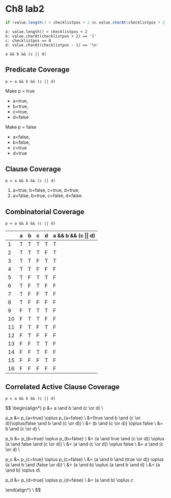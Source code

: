 # Ch8 lab2

```java
if (value.length() > checklistpos + 2 && value.charAt(checklistpos + 2) == ']' && (checklistpos == 0 || value.charAt(checklistpos - 1) == '\n'))
```

```
a: value.length() > checklistpos + 2
b: value.charAt(checklistpos + 2) == ']'
c: checklistpos == 0
d: value.charAt(checklistpos - 1) == '\n'
```

```
a && b && (c || d)
```

## Predicate Coverage

```
p = a && b && (c || d)
```

Make p = true

* a=true, 
* b=true, 
* c=true, 
* d=false

Make p = false

* a=false,
* b=false,
* c=true
* d=true

## Clause Coverage

```
p = a && b && (c || d)
```

1. a=true, b=false, c=true, d=true;
2. a=false, b=true, c=false, d=false.

## Combinatorial Coverage

```
p = a && b && (c || d)
```

|      | a    | b    | c    | d    | a && b && (c \|\| d) |
| ---- | ---- | ---- | ---- | ---- | -------------------- |
| 1    | T    | T    | T    | T    | T                    |
| 2    | T    | T    | T    | F    | T                    |
| 3    | T    | T    | F    | T    | T                    |
| 4    | T    | T    | F    | F    | F                    |
| 5    | T    | F    | T    | T    | F                    |
| 6    | T    | F    | T    | F    | F                    |
| 7    | T    | F    | F    | T    | F                    |
| 8    | T    | F    | F    | F    | F                    |
| 9    | F    | T    | T    | T    | F                    |
| 10   | F    | T    | T    | F    | F                    |
| 11   | F    | T    | F    | T    | F                    |
| 12   | F    | T    | F    | F    | F                    |
| 13   | F    | F    | T    | T    | F                    |
| 14   | F    | F    | T    | F    | F                    |
| 15   | F    | F    | F    | T    | F                    |
| 16   | F    | F    | F    | F    | F                    |



## Correlated Active Clause Coverage

```
p = a && b && (c || d)
```


$$
\begin{align*}
p &= a \and b \and (c \or d) \\

p_a &= p_{a=true} \oplus p_{a=false} \\
&=(true \and b \and (c \or d))\oplus(false \and b \and (c \or d)) \\
&= (b \and (c \or d)) \oplus false \\
&= b \and (c \or d) \\

p_b &= p_{b=true} \oplus p_{b=false} \\
&= (a \and true \and (c \or d)) \oplus (a \and false \and (c \or d)) \\
&= (a \and (c \or d)) \oplus false \\
&= a \and (c \or d) \\

p_c &= p_{c=true} \oplus p_{c=false} \\
&= (a \and b \and (true \or d)) \oplus (a \and b \and (false \or d)) \\
&= (a \and b) \oplus (a \and b \and d) \\
&= (a \and b) \oplus d\\

p_d &= p_{d=true} \oplus p_{d=false} \\
&= (a \and b) \oplus c



\end{align*} \\
$$







